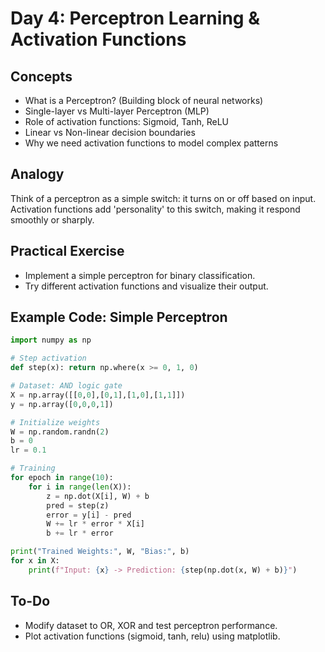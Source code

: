  # Day 4: Perceptron Learning & Activation Functions

## Concepts
- What is a Perceptron? (Building block of neural networks)
- Single-layer vs Multi-layer Perceptron (MLP)
- Role of activation functions: Sigmoid, Tanh, ReLU
- Linear vs Non-linear decision boundaries
- Why we need activation functions to model complex patterns

## Analogy
Think of a perceptron as a simple switch: it turns on or off based on input. Activation functions add 'personality' to this switch, making it respond smoothly or sharply.

## Practical Exercise
- Implement a simple perceptron for binary classification.
- Try different activation functions and visualize their output.

## Example Code: Simple Perceptron
```python
import numpy as np

# Step activation
def step(x): return np.where(x >= 0, 1, 0)

# Dataset: AND logic gate
X = np.array([[0,0],[0,1],[1,0],[1,1]])
y = np.array([0,0,0,1])

# Initialize weights
W = np.random.randn(2)
b = 0
lr = 0.1

# Training
for epoch in range(10):
    for i in range(len(X)):
        z = np.dot(X[i], W) + b
        pred = step(z)
        error = y[i] - pred
        W += lr * error * X[i]
        b += lr * error

print("Trained Weights:", W, "Bias:", b)
for x in X:
    print(f"Input: {x} -> Prediction: {step(np.dot(x, W) + b)}")
```

## To-Do
- Modify dataset to OR, XOR and test perceptron performance.
- Plot activation functions (sigmoid, tanh, relu) using matplotlib.
